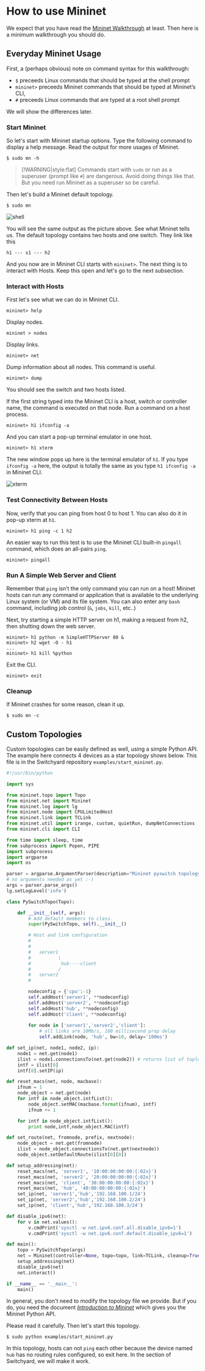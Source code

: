 # How to use Mininet

We expect that you have read the [Mininet Walkthrough](http://mininet.org/walkthrough/) at least. Then here is a minimum walkthrough you should do.

## Everyday Mininet Usage

First, a (perhaps obvious) note on command syntax for this walkthrough:

- `$` preceeds Linux commands that should be typed at the shell prompt
- `mininet>` preceeds Mininet commands that should be typed at Mininet’s CLI,
- `#` preceeds Linux commands that are typed at a root shell prompt

We will show the differences later.

### Start Mininet

So let's start with Mininet startup options. Type the following command to display a help message. Read the output for more usages of Mininet.

```
$ sudo mn -h
```

> [!WARNING|style:flat]
> Commands start with `sudo` or run as a superuser (prompt like `#`) are dangerous. Avoid doing things like that. But you need run Mininet as a superuser so be careful.

Then let's build a Mininet default topology.

```
$ sudo mn
```

![shell](./assets/shell.png)

You will see the same output as the picture above. See what Mininet tells us. The default topology contains two hosts and one switch. They link like this

```
h1 --- s1 --- h2
```

And you now are in Mininet CLI starts with `mininet>`. The next thing is to interact with Hosts. Keep this open and let's go to the next subsection.

### Interact with Hosts

First let's see what we can do in Mininet CLI.

```
mininet> help
```

Display nodes.

```
mininet > nodes
```

Display links.

```
mininet> net
```

Dump information about all nodes. This command is useful.

```
mininet> dump
```

You should see the switch and two hosts listed.

If the first string typed into the Mininet CLI is a host, switch or controller name, the command is executed on that node. Run a command on a host process.

```
mininet> h1 ifconfig -a
```

And you can start a pop-up terminal emulator in one host.

```
mininet> h1 xterm
```

The new window pops up here is the terminal emulator of `h1`. If you type `ifconfig -a` here, the output is totally the same as you type `h1 ifconfig -a` in Mininet CLI.

![xterm](./assets/xterm.png)

### Test Connectivity Between Hosts

Now, verify that you can ping from host 0 to host 1. You can also do it in pop-up xterm at `h1`.

```
mininet> h1 ping -c 1 h2
```

An easier way to run this test is to use the Mininet CLI built-in `pingall` command, which does an all-pairs `ping`.

```
mininet> pingall
```

### Run A Simple Web Server and Client

Remember that `ping` isn’t the only command you can run on a host! Mininet hosts can run any command or application that is available to the underlying Linux system (or VM) and its file system. You can also enter any `bash` command, including job control (`&`, `jobs`, `kill`, etc..)

Next, try starting a simple HTTP server on h1, making a request from h2, then shutting down the web server.

```
mininet> h1 python -m SimpleHTTPServer 80 &
mininet> h2 wget -O - h1
...
mininet> h1 kill %python
```

Exit the CLI.

```
mininet> exit
```

### Cleanup

If Mininet crashes for some reason, clean it up.

```
$ sudo mn -c
```

## Custom Topologies

Custom topologies can be easily defined as well, using a simple Python API. The example here connects 4 devices as a star topology shows below. This file is in the Switchyard repository `examples/start_mininet.py`.

```py
#!/usr/bin/python

import sys

from mininet.topo import Topo
from mininet.net import Mininet
from mininet.log import lg
from mininet.node import CPULimitedHost
from mininet.link import TCLink
from mininet.util import irange, custom, quietRun, dumpNetConnections
from mininet.cli import CLI

from time import sleep, time
from subprocess import Popen, PIPE
import subprocess
import argparse
import os

parser = argparse.ArgumentParser(description="Mininet pyswitch topology")
# no arguments needed as yet :-)
args = parser.parse_args()
lg.setLogLevel('info')

class PySwitchTopo(Topo):

    def __init__(self, args):
        # Add default members to class.
        super(PySwitchTopo, self).__init__()

        # Host and link configuration
        #
        #
        #   server1 
        #          \
        #           hub----client
        #          /
        #   server2 
        #

        nodeconfig = {'cpu':-1}
        self.addHost('server1', **nodeconfig)
        self.addHost('server2', **nodeconfig)
        self.addHost('hub', **nodeconfig)
        self.addHost('client', **nodeconfig)
        
        for node in ['server1','server2','client']:
            # all links are 10Mb/s, 100 millisecond prop delay
            self.addLink(node, 'hub', bw=10, delay='100ms')

def set_ip(net, node1, node2, ip):
    node1 = net.get(node1)
    ilist = node1.connectionsTo(net.get(node2)) # returns list of tuples
    intf = ilist[0]
    intf[0].setIP(ip)

def reset_macs(net, node, macbase):
    ifnum = 1
    node_object = net.get(node)
    for intf in node_object.intfList():
        node_object.setMAC(macbase.format(ifnum), intf)
        ifnum += 1

    for intf in node_object.intfList():
        print node,intf,node_object.MAC(intf)

def set_route(net, fromnode, prefix, nextnode):
    node_object = net.get(fromnode)
    ilist = node_object.connectionsTo(net.get(nextnode))
    node_object.setDefaultRoute(ilist[0][0])

def setup_addressing(net):
    reset_macs(net, 'server1', '10:00:00:00:00:{:02x}')
    reset_macs(net, 'server2', '20:00:00:00:00:{:02x}')
    reset_macs(net, 'client', '30:00:00:00:00:{:02x}')
    reset_macs(net, 'hub', '40:00:00:00:00:{:02x}')
    set_ip(net, 'server1','hub','192.168.100.1/24')
    set_ip(net, 'server2','hub','192.168.100.2/24')
    set_ip(net, 'client','hub','192.168.100.3/24')

def disable_ipv6(net):
    for v in net.values():
        v.cmdPrint('sysctl -w net.ipv6.conf.all.disable_ipv6=1')
        v.cmdPrint('sysctl -w net.ipv6.conf.default.disable_ipv6=1')

def main():
    topo = PySwitchTopo(args)
    net = Mininet(controller=None, topo=topo, link=TCLink, cleanup=True)
    setup_addressing(net)
    disable_ipv6(net)
    net.interact()

if __name__ == '__main__':
    main()
```

In general, you don't need to modify the topology file we provide. But if you do, you need the document *[Introduction to Mininet](https://github.com/mininet/mininet/wiki/Introduction-to-Mininet)* which gives you the Mininet Python API.

Please read it carefully. Then let's start this topology.

```
$ sudo python examples/start_mininet.py
```

In this topology, hosts can not `ping` each other because the device named `hub` has no routing rules configured, so exit here. In the section of Switchyard, we will make it work.
